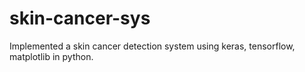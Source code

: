 # skin-cancer-sys
Implemented a skin cancer detection system using keras, tensorflow, matplotlib in python.

